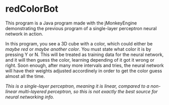 # redColorBot

This program is a Java program made with the jMonkeyEngine demonstrating the previous program of a single-layer perceptron neural network in action.

In this program, you see a 3D cube with a color, which could either be *maybe red* or *maybe another color*. You must state what color it is by pressing Y or N.
This will be treated as training data for the neural network, and it will then guess the color, learning depending of it got it wrong or right. 
Soon enough, after many more intervals and tries, the neural network will have their weights adjusted accordinely in order to get the color guess almost all the time.

*This is a single-layer perceptron, meaning it is linear, compared to a non-linear multi-layered perceptron, so this is not exactly the best source for neural networking info.*

